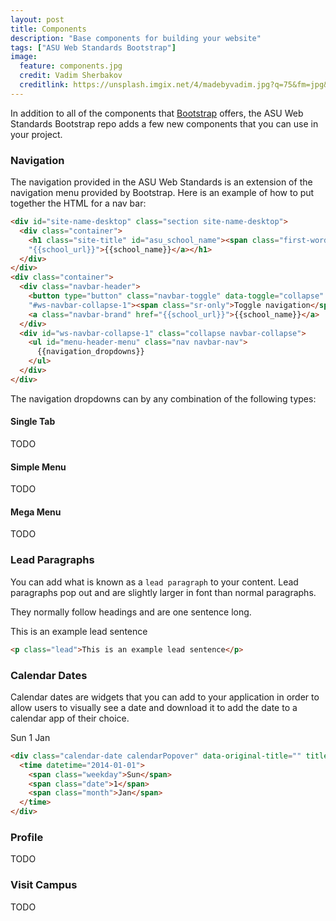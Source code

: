 ```yaml
---
layout: post
title: Components
description: "Base components for building your website"
tags: ["ASU Web Standards Bootstrap"]
image:
  feature: components.jpg
  credit: Vadim Sherbakov
  creditlink: https://unsplash.imgix.net/4/madebyvadim.jpg?q=75&fm=jpg&s=fe3525c767180ee0355028065cba9e01
---
```


In addition to all of the components that [Bootstrap](http://getbootstrap.com/) offers, the ASU Web Standards Bootstrap repo adds a few new components that you can use in your project.

<!--break-->

### Navigation

The navigation provided in the ASU Web Standards is an extension of the navigation menu provided by Bootstrap.  Here is an example of how to put together the HTML for a nav bar:

```html
<div id="site-name-desktop" class="section site-name-desktop">
  <div class="container">
    <h1 class="site-title" id="asu_school_name"><span class="first-word"><a href="{{organization_url}}">{{organization_name}}</a></span>&nbsp;|&nbsp; <a href=
    "{{school_url}}">{{school_name}}</a></h1>
  </div>
</div>
<div class="container">
  <div class="navbar-header">
    <button type="button" class="navbar-toggle" data-toggle="collapse" data-target=
    "#ws-navbar-collapse-1"><span class="sr-only">Toggle navigation</span></button>
    <a class="navbar-brand" href="{{school_url}}">{{school_name}}</a>
  </div>
  <div id="ws-navbar-collapse-1" class="collapse navbar-collapse">
    <ul id="menu-header-menu" class="nav navbar-nav">
      {{navigation_dropdowns}}
    </ul>
  </div>
</div>
```

The navigation dropdowns can by any combination of the following types:

#### Single Tab

TODO

#### Simple Menu

TODO

#### Mega Menu

TODO

<!--break-->

### Lead Paragraphs

You can add what is known as a `lead paragraph` to your content.  Lead paragraphs pop out and are slightly larger in font than normal paragraphs.

They normally follow headings and are one sentence long.

<p class="lead">This is an example lead sentence</p>

```html
<p class="lead">This is an example lead sentence</p>
```

<!--break-->

### Calendar Dates

Calendar dates are widgets that you can add to your application in order to allow users to visually see a date and download it to add the date to a calendar app of their choice.

<div class="calendar-date calendarPopover" data-original-title="" title="">
  <time datetime="2014-01-01">
    <span class="weekday">Sun</span>
    <span class="date">1</span>
    <span class="month">Jan</span>
  </time>
</div>

```html
<div class="calendar-date calendarPopover" data-original-title="" title="">
  <time datetime="2014-01-01">
    <span class="weekday">Sun</span>
    <span class="date">1</span>
    <span class="month">Jan</span>
  </time>
</div>
```

<!--break-->

### Profile

TODO

<!--break-->

### Visit Campus

TODO


